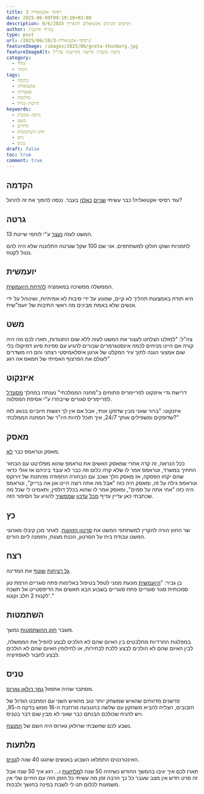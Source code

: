 ```yaml
---
title: רסיסי אקטואליה 3
date: 2025-06-09T09:19:18+03:00
description: רסיסים והגיגים אקטואלים לתאריך 9/6/2025
author: נמרוד איזנברג
type: post
url: /2025/06/10/רסיסי-אקטואליה-3/
featureImage: /images/2025/06/greta-thunberg.jpg
featureImageAlt: גרטה טונברג מרוצה מקייטנת צה"ל
category:
  - כללי
  - הומור
tags:
  - כתיבה
  - אקטואליה
  - סאטירה
  - מלחמה
  - חרבות-ברזל
keywords:
  - גרטה-טונברג
  - משט
  - חרדים
  - חוק-השתמטות
  - גיוס
  - טניס
draft: false
toc: true
comment: true
---
```

## הקדמה
עוד רסיסי אקטואליה! כבר עשיתי [שניים](2024-03-31-רסיסים.md) [כאלה](2024-03-26-רסיסים.md) בעבר. ננסה להפוך את זה להרגל?
## גרטה
המשט לעזה [נעצר](https://www.ynet.co.il/news/article/hys411pqqel) ע"י לוחמי שייטת 13.

לחמניות ושוקו חולקו למשתתפים. אני שם 100 שקל שגרטה התלוננה שלא היה להם נטול לקטוז.
## יועמשית
הממשלה ממשיכה במאמציה [להדחת היועמשית](https://www.globes.co.il/news/article.aspx?did=1001503889).

היא תודח באמצעות תהליך לא קיים, שמונע על ידי סיבות לא אמיתיות, ושינוהל על ידי אנשים שלא באמת מבינים מה ראשי התיבות של יועמ"שית.
## משט
צה"ל: "למזלנו הצלחנו לעצור את המשט לעזה ללא שום התנגדות, תארו לכם מה היה קורה אם היינו מניחים לכמה אינסטגרמרים שבורים להגיע עם ספינת סיוע דמיקולו בלי שום אמצעי הגנה לתוך עיר המקלט של ארגון איסלאמיסטי רצחני והם היו משדרים לעולם את הפרצוף האמיתי של חמאס אה רגע"
## איזנקוט
דרישת גדי איזנקוט לפריימריס פתוחים ב"מחנה הממלכתי" נענתה במהלך [מסונדל](https://www.haaretz.co.il/news/politi/2025-06-08/ty-article/.premium/00000197-50a1-d906-add7-d8f311f40000) לפריימריס סגורים שייבחרו ע"י אסיפת המפלגה.

איזנקוט: "ברור שאני מבין שדפקו אותי, אבל אם אין לך רגשות חיוביים בנוגע לזה שדופקים ומשפילים אותך 24/7, איך תוכל להיות היו"ר של המחנה הממלכתי?"
## מאסק
מאסק וטראמפ כבר [לא](https://www.maariv.co.il/economy/international/article-1202951).

ככל הנראה, זה קרה אחרי שמאסק האשים את טראמפ שהוא מפלרטט עם הבחור החתיך במשרד, וטראמפ אמר לו שלא קרה כלום וזה כבר לא עובד ביניהם אז אולי כדאי שהם יקחו הפסקה, אז מאסק הלך ושכב עם הבחורה החמודה מהחנות של זירוקס וטראמפ גילה על זה, ומאסק היה כזה "אבל מה אתה רוצה היינו און אה ברייק", וטראמפ היה כזה "אחי אתה על סמים", ומאסק אמר לו שהוא בכלל דולפין, ותאמינו לי שכל מה שכתבתי כאן עדיין עדיף [מכל](https://www.israelhayom.co.il/news/world-news/usa/article/18126875) [עדכון](https://www.ynet.co.il/news/article/ry35k00z7xl) [שממשיך](https://www.themarker.com/wallstreet/2025-05-30/ty-article/.premium/00000197-228b-d97f-afb7-668fec950000) להגיע על הסיפור הזה.
## כץ
שר החוץ הורה להקרין למשתתפי המשט את [סרטון הזוועות](https://www.haaretz.co.il/news/politics/2025-06-09/ty-article/.premium/00000197-5209-debf-a39f-769d56b00000). לאחר מכן קיבלו מארגני המשט עבודת בית על הסרטון, הכנת מצגת, והזמנה ליום הורים.
## רצח
[גל רציחות](https://www.ynet.co.il/news/article/b1baon77gg#autoplay) [שוטף](https://www.ynet.co.il/news/article/skuxaxnmxg) את המדינה.

בן גביר: "[היועמשית](https://www.ynet.co.il/news/article/ryp4blnmgg#autoplay) מונעת ממני לטפל בטיפול באלימות פתח סוגריים הרמת טון סמכותית סגור סוגריים פתח סוגריים בשבוע הבא תאשים את הדיפסטייט אל תשכח לקנות 2 חלב וקוטג'."
## השתמטות
משבר [חוק ההשתמטות](https://www.haaretz.co.il/news/politi/2025-06-04/ty-article/.premium/00000197-3b17-da41-a9f7-3f97d24f0000) נמשך.

במפלגות החרדיות מתלבטים בין האיום שהם לא הולכים לבצע להפיל את הממשלה, לבין האיום שהם לא הולכים לבצע ללכת לבחירות, או לחילופין האיום שהם לא הולכים לבצע לחבור לאופוזיציה.
## טניס
מסתבר שהיה אתמול [גמר רולאן גארוס](https://www.ynet.co.il/sport/article/r1k00qdx7ge).

פרשנים מדווחים שהאיש שמשחק יותר טוב מהאיש השני עם המחבט הגדול של הזבובים, הצליח להביא משחקון עם שלשה בהטבעה מרחבת ה-16 ממש בדקה ה-95, ויש להניח שכולכם הבנתם כבר שאני לא מבין שום דבר בטניס.

נשבע לכם שחשבתי שרולאן גארוס היה השם של [המנצח](https://www.ynet.co.il/sport/article/byguqu7qgg).
## מלתעות
האינטרנטים התמלאו השבוע באנשים שחגגו 40 שנה ל[גוניס](https://www.imdb.com/title/tt0089218/).

תארו לכם איך יגיבו בהמשך החודש כשיהיה 50 שנה ל[מלתעות](https://www.imdb.com/title/tt0073195/) ו... רגע איך 50 שנה אבל זה סרט חדש אין מצב שעבר כל כך הרבה זמן מה עשיתי כל הזמן הזה עם החיים שלי אין משמעות לכלום תנו לי לשבת בפינה בחושך ולבכות.